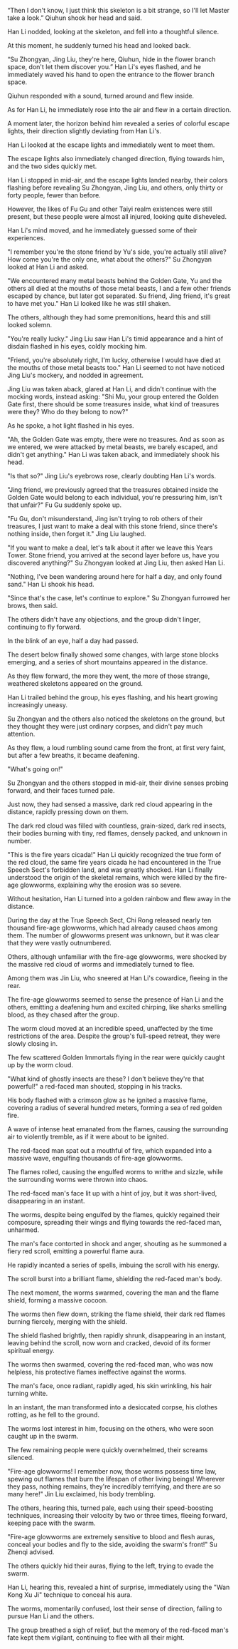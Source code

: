 “Then I don't know, I just think this skeleton is a bit strange, so I'll let Master take a look.” Qiuhun shook her head and said.

Han Li nodded, looking at the skeleton, and fell into a thoughtful silence.

At this moment, he suddenly turned his head and looked back.

“Su Zhongyan, Jing Liu, they're here, Qiuhun, hide in the flower branch space, don't let them discover you.” Han Li's eyes flashed, and he immediately waved his hand to open the entrance to the flower branch space.

Qiuhun responded with a sound, turned around and flew inside.

As for Han Li, he immediately rose into the air and flew in a certain direction.

A moment later, the horizon behind him revealed a series of colorful escape lights, their direction slightly deviating from Han Li's.

Han Li looked at the escape lights and immediately went to meet them.

The escape lights also immediately changed direction, flying towards him, and the two sides quickly met.

Han Li stopped in mid-air, and the escape lights landed nearby, their colors flashing before revealing Su Zhongyan, Jing Liu, and others, only thirty or forty people, fewer than before.

However, the likes of Fu Gu and other Taiyi realm existences were still present, but these people were almost all injured, looking quite disheveled.

Han Li's mind moved, and he immediately guessed some of their experiences.

"I remember you're the stone friend by Yu's side, you're actually still alive? How come you're the only one, what about the others?" Su Zhongyan looked at Han Li and asked.

"We encountered many metal beasts behind the Golden Gate, Yu and the others all died at the mouths of those metal beasts, I and a few other friends escaped by chance, but later got separated. Su friend, Jing friend, it's great to have met you." Han Li looked like he was still shaken.

The others, although they had some premonitions, heard this and still looked solemn.

"You're really lucky." Jing Liu saw Han Li's timid appearance and a hint of disdain flashed in his eyes, coldly mocking him.

"Friend, you're absolutely right, I'm lucky, otherwise I would have died at the mouths of those metal beasts too." Han Li seemed to not have noticed Jing Liu's mockery, and nodded in agreement.

Jing Liu was taken aback, glared at Han Li, and didn't continue with the mocking words, instead asking: "Shi Mu, your group entered the Golden Gate first, there should be some treasures inside, what kind of treasures were they? Who do they belong to now?"

As he spoke, a hot light flashed in his eyes.

"Ah, the Golden Gate was empty, there were no treasures. And as soon as we entered, we were attacked by metal beasts, we barely escaped, and didn't get anything." Han Li was taken aback, and immediately shook his head.

"Is that so?" Jing Liu's eyebrows rose, clearly doubting Han Li's words.

"Jing friend, we previously agreed that the treasures obtained inside the Golden Gate would belong to each individual, you're pressuring him, isn't that unfair?" Fu Gu suddenly spoke up.

"Fu Gu, don't misunderstand, Jing isn't trying to rob others of their treasures, I just want to make a deal with this stone friend, since there's nothing inside, then forget it." Jing Liu laughed.

"If you want to make a deal, let's talk about it after we leave this Years Tower. Stone friend, you arrived at the second layer before us, have you discovered anything?" Su Zhongyan looked at Jing Liu, then asked Han Li.

"Nothing, I've been wandering around here for half a day, and only found sand." Han Li shook his head.

"Since that's the case, let's continue to explore." Su Zhongyan furrowed her brows, then said.

The others didn't have any objections, and the group didn't linger, continuing to fly forward.

In the blink of an eye, half a day had passed.

The desert below finally showed some changes, with large stone blocks emerging, and a series of short mountains appeared in the distance.

As they flew forward, the more they went, the more of those strange, weathered skeletons appeared on the ground.

Han Li trailed behind the group, his eyes flashing, and his heart growing increasingly uneasy.

Su Zhongyan and the others also noticed the skeletons on the ground, but they thought they were just ordinary corpses, and didn't pay much attention.

As they flew, a loud rumbling sound came from the front, at first very faint, but after a few breaths, it became deafening.

"What's going on!"

Su Zhongyan and the others stopped in mid-air, their divine senses probing forward, and their faces turned pale.

Just now, they had sensed a massive, dark red cloud appearing in the distance, rapidly pressing down on them.

The dark red cloud was filled with countless, grain-sized, dark red insects, their bodies burning with tiny, red flames, densely packed, and unknown in number.

"This is the fire years cicada!" Han Li quickly recognized the true form of the red cloud, the same fire years cicada he had encountered in the True Speech Sect's forbidden land, and was greatly shocked.
Han Li finally understood the origin of the skeletal remains, which were killed by the fire-age glowworms, explaining why the erosion was so severe.

Without hesitation, Han Li turned into a golden rainbow and flew away in the distance.

During the day at the True Speech Sect, Chi Rong released nearly ten thousand fire-age glowworms, which had already caused chaos among them. The number of glowworms present was unknown, but it was clear that they were vastly outnumbered.

Others, although unfamiliar with the fire-age glowworms, were shocked by the massive red cloud of worms and immediately turned to flee.

Among them was Jin Liu, who sneered at Han Li's cowardice, fleeing in the rear.

The fire-age glowworms seemed to sense the presence of Han Li and the others, emitting a deafening hum and excited chirping, like sharks smelling blood, as they chased after the group.

The worm cloud moved at an incredible speed, unaffected by the time restrictions of the area. Despite the group's full-speed retreat, they were slowly closing in.

The few scattered Golden Immortals flying in the rear were quickly caught up by the worm cloud.

"What kind of ghostly insects are these? I don't believe they're that powerful!" a red-faced man shouted, stopping in his tracks.

His body flashed with a crimson glow as he ignited a massive flame, covering a radius of several hundred meters, forming a sea of red golden fire.

A wave of intense heat emanated from the flames, causing the surrounding air to violently tremble, as if it were about to be ignited.

The red-faced man spat out a mouthful of fire, which expanded into a massive wave, engulfing thousands of fire-age glowworms.

The flames rolled, causing the engulfed worms to writhe and sizzle, while the surrounding worms were thrown into chaos.

The red-faced man's face lit up with a hint of joy, but it was short-lived, disappearing in an instant.

The worms, despite being engulfed by the flames, quickly regained their composure, spreading their wings and flying towards the red-faced man, unharmed.

The man's face contorted in shock and anger, shouting as he summoned a fiery red scroll, emitting a powerful flame aura.

He rapidly incanted a series of spells, imbuing the scroll with his energy.

The scroll burst into a brilliant flame, shielding the red-faced man's body.

The next moment, the worms swarmed, covering the man and the flame shield, forming a massive cocoon.

The worms then flew down, striking the flame shield, their dark red flames burning fiercely, merging with the shield.

The shield flashed brightly, then rapidly shrunk, disappearing in an instant, leaving behind the scroll, now worn and cracked, devoid of its former spiritual energy.

The worms then swarmed, covering the red-faced man, who was now helpless, his protective flames ineffective against the worms.

The man's face, once radiant, rapidly aged, his skin wrinkling, his hair turning white.

In an instant, the man transformed into a desiccated corpse, his clothes rotting, as he fell to the ground.

The worms lost interest in him, focusing on the others, who were soon caught up in the swarm.

The few remaining people were quickly overwhelmed, their screams silenced.

"Fire-age glowworms! I remember now, those worms possess time law, spewing out flames that burn the lifespan of other living beings! Wherever they pass, nothing remains, they're incredibly terrifying, and there are so many here!" Jin Liu exclaimed, his body trembling.

The others, hearing this, turned pale, each using their speed-boosting techniques, increasing their velocity by two or three times, fleeing forward, keeping pace with the swarm.

"Fire-age glowworms are extremely sensitive to blood and flesh auras, conceal your bodies and fly to the side, avoiding the swarm's front!" Su Zhenqi advised.

The others quickly hid their auras, flying to the left, trying to evade the swarm.

Han Li, hearing this, revealed a hint of surprise, immediately using the "Wan Kong Xu Ji" technique to conceal his aura.

The worms, momentarily confused, lost their sense of direction, failing to pursue Han Li and the others.

The group breathed a sigh of relief, but the memory of the red-faced man's fate kept them vigilant, continuing to flee with all their might.